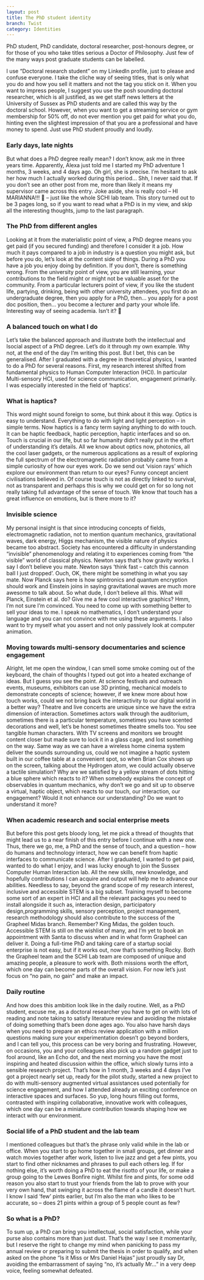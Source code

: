 ```yaml
---
layout: post
title: The PhD student identity
branch: Twist
category: Identities
---
```


PhD student, PhD candidate, doctoral researcher, post-honours degree, or for those of you who take titles serious a Doctor of Philosophy. Just few of the many ways post graduate students can be labelled.
<!-- excerpt-end -->
I use “Doctoral research student” on my LinkedIn profile, just to please and confuse everyone. I take the cliche way of seeing titles, that is only what you do and how you sell it matters and not the tag you stick on it. When you want to impress people, I suggest you use the posh sounding doctoral researcher, which is all justified, as we get staff news letters at the University of Sussex as PhD students and are called this way by the doctoral school. However, when you want to get a streaming service or gym membership for 50% off, do not ever mention you get paid for what you do, hinting even the slightest impression of that you are a professional and have money to spend. Just use PhD student proudly and loudly. 

### Early days, late nights

But what does a PhD degree really mean? I don’t know, ask me in three years time. Apparently, Alexa just told me I started my PhD adventure 1 months, 3 weeks, and 4 days ago. Oh girl, she is precise. I’m hesitant to ask her how much I actually worked during this period… Shh, I never said that. If you don’t see an other post from me, more than likely it means my supervisor came across this entry. Joke aside, she is really cool &#8211; HI MARIANNA!!! 👋 &#8211; just like the whole SCHI lab team. 
This story turned out to be 3 pages long, so if you want to read what a PhD is in my view, and skip all the interesting thoughts, jump to the last paragraph.

### The PhD from different angles

Looking at it from the materialistic point of view, a PhD degree means you get paid (if you secured funding) and therefore I consider it a job. How much it pays compared to a job in industry is a question you might ask, but before you do, let’s look at the content side of things. During a PhD you have a job you enjoy doing by definition. If you don’t, there is something wrong. From the university point of view, you are still learning, your contributions to the field might or might not be valuable asset for the community. From a particular lecturers point of view, if you like the student life, partying, drinking, being with other university attendees, you first do an undergraduate degree, then you apply for a PhD, then… you apply for a post doc position, then… you become a lecturer and party your whole life. Interesting way of seeing academia. Isn’t it? 🍻 

### A balanced touch on what I do

Let’s take the balanced approach and illustrate both the intellectual and Isocial aspect of a PhD degree. Let’s do it through my own example. Why not, at the end of the day I’m writing this post. But I bet, this can be generalised. After I graduated with a degree in theoretical physics, I wanted to do a PhD for several reasons. First, my research interest shifted from fundamental physics to Human Computer Interaction (HCI). In particular Multi-sensory HCI, used for science communication, engagement primarily. I was especially interested in the field of ‘haptics’. 

### What is haptics?

This word might sound foreign to some, but think about it this way. Optics is easy to understand. Everything to do with light and light perception &#8211; in simple terms. Now haptics is a fancy term saying anything to do with touch. It can be haptic feedback, haptic perception, haptic interfaces and so on. Touch is crucial in our life, but so far humanity didn’t really put in the effort of understanding it’s details. All we know about optics now, photonics, all the cool laser gadgets, or the numerous applications as a result of exploring the full spectrum of the electromagnetic radiation probably came from a simple curiosity of how our eyes work. Do we send out ‘vision rays’ which explore our environment than return to our eyes? Funny concept ancient civilisations believed in. Of course touch is not as directly linked to survival, not as transparent and perhaps this is why we could get on for so long not really taking full advantage of the sense of touch. We know that touch has a great influence on emotions, but is there more to it? 

### Invisible science

My personal insight is that since introducing concepts of fields, electromagnetic radiation, not to mention quantum mechanics, gravitational waves, dark energy, Higgs mechanism, the visible nature of physics became too abstract. Society has encountered a difficulty in understanding “invisible” phenomenology and relating it to experiences coming from “the visible” world of classical physics. 
Newton says that’s how gravity works. I say I don’t believe you mate. Newton says ‘think fast &#8211; catch this cannon ball I just dropped’. Ouch, OK, there might be something in what you say mate. Now Planck says here is how spintronics and quantum encryption should work and Einstein joins in saying gravitational waves are much more awesome to talk about. So what dude, I don’t believe all this. What will Planck, Einstein et al. do? Give me a few cool interactive graphics? Hmm, I’m not sure I’m convinced. You need to come up with something better to sell your ideas to me. I speak no mathematics, I don’t understand your language and you can not convince with me using these arguments. I also want to try myself what you assert and not only passively look at computer animation.  

### Moving towards multi-sensory documentaries and science engagement

Alright, let me open the window, I can smell some smoke coming out of the keyboard, the chain of thoughts I typed out got into a heated exchange of ideas. But I guess you see the point. At science festivals and outreach events, museums, exhibitors can use 3D printing, mechanical models to demonstrate concepts of science; however, if we knew more about how touch works, could we not bring back the interactivity to our digital world in a better way? Theatre and live concerts are unique since we have the extra dimension of interaction. Sometimes actors walk through the auditorium, sometimes there is a particular temperature, sometimes you have scented decorations and well, let’s be honest sometimes theatre smells too. You see tangible human characters. With TV screens and monitors we brought content closer but made sure to lock it in a glass cage, and lost something on the way. Same way as we can have a wireless home cinema system deliver the sounds surrounding us, could we not imagine a haptic system built in our coffee table at a convenient spot, so when Brian Cox shows up on the screen, talking about the Hydrogen atom, we could actually observe a tactile simulation? Why are we satisfied by a yellow stream of dots hitting a blue sphere which reacts to it? When somebody explains the concept of observables in quantum mechanics, why don’t we go and sit up to observe a virtual, haptic object, which reacts to our touch, our interaction, our engagement? Would it not enhance our understanding? Do we want to understand it more?

### When academic research and social enterprise meets

But before this post gets bloody long, let me pick a thread of thoughts that might lead us to a near finish of this entry before I continue with a new one. Thus, there we go, me, a PhD and the sense of touch, and a question &#8211; how do humans and technology interact, how we can benefit from haptic interfaces to communicate science. After I graduated, I wanted to get paid, wanted to do what I enjoy, and I was lucky enough to join the Sussex Computer Human Interaction lab. All the new skills, new knowledge, and hopefully contributions I can acquire and output will help me to advance our abilities. Needless to say, beyond the grand scope of my research interest, inclusive and accessible STEM is a big subset. Training myself to become some sort of an expert in HCI and all the relevant packages you need to install alongside it such as, interaction design, participatory design,programming skills, sensory perception, project management, research methodology should also contribute to the success of the Grapheel Midas branch. Remember? King Midas, the golden touch. Accessible STEM is still on the wishlist of many, and I’m yet to book an appointment with Santa to discuss when and in what form Grapheel can deliver it. Doing a full-time PhD and taking care of a startup social enterprise is not easy, but if it works out, now that’s something Rocky. Both the Grapheel team and the SCHI Lab team are composed of unique and amazing people, a pleasure to work with. Both missions worth the effort, which one day can become parts of the overall vision. For now let’s just focus on “no pain, no gain” and make an impact. 

### Daily routine

And how does this ambition look like in the daily routine. Well, as a PhD student, excuse me, as a doctoral researcher you have to get on with lots of reading and note taking to satisfy literature review and avoiding the mistake of doing something that’s been done ages ago. You also have harsh days when you need to prepare an ethics review application with a million questions making sure your experimentation doesn’t go beyond borders, and I can tell you, this process can be very boring and frustrating. However, on occasions, you and your colleagues also pick up a random gadget just to fool around, like an Echo dot, and the next morning you have the most inspiring and heated discussion within the office, which slowly turns into a sensible research project. That’s how in 1 month, 3 weeks and 4 days I’ve got a project nearly set up, ready for the pilot study, started a new project to do with multi-sensory augmented virtual assistances used potentially for science engagement, and how I attended already an exciting conference on interactive spaces and surfaces. So yup, long hours filling out forms, contrasted with inspiring collaborative, innovative work with colleagues, which one day can be a miniature contribution towards shaping how we interact with our environment. 

### Social life of a PhD student and the lab team

I mentioned colleagues but that’s the phrase only valid while in the lab or office. When you start to go home together in small groups, get dinner and watch movies together after work, listen to live jazz and get a few pints, you start to find other nicknames and phrases to pull each others leg. If for nothing else, it’s worth doing a PhD to eat the risotto of your life, or make a group going to the Lewes Bonfire night. Whilst fire and pints, for some odd reason you also start to trust your friends from the lab to prove with your very own hand, that swinging it across the flame of a candle it doesn’t hurt. I know I said ‘few’ pints earlier, but I’m also the man who likes to be accurate, so &#8211; does 21 pints within a group of 5 people count as few? 

### So what is a PhD?

To sum up, a PhD can bring you intellectual, social satisfaction, while your purse also contains more than just dust. That’s the way I see it momentarily, but I reserve the right to change my mind when panicking to pass my annual review or preparing to submit the thesis in order to qualify, and when asked on the phone “Is it Miss or Mrs Daniel Hajas” just proudly say Dr, avoiding the embarrassment of saying “no, it’s actually Mr…” in a very deep voice, feeling somewhat defeated. 
